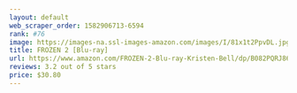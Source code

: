 ```yaml
---
layout: default 
﻿web_scraper_order: 1582906713-6594
rank: #76
image: https://images-na.ssl-images-amazon.com/images/I/81x1t2PpvDL.jpg
title: FROZEN 2 [Blu-ray]
url: https://www.amazon.com/FROZEN-2-Blu-ray-Kristen-Bell/dp/B082PQRJ86/ref=zg_mw_movies-tv_76?_encoding=UTF8&psc=1&refRID=46H18T9MD3CR2HGGW70G
reviews: 3.2 out of 5 stars
price: $30.80 
---
```

